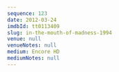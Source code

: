 ```yaml
---
sequence: 123
date: 2012-03-24
imdbId: tt0113409
slug: in-the-mouth-of-madness-1994
venue: null
venueNotes: null
medium: Encore HD
mediumNotes: null
---
```

